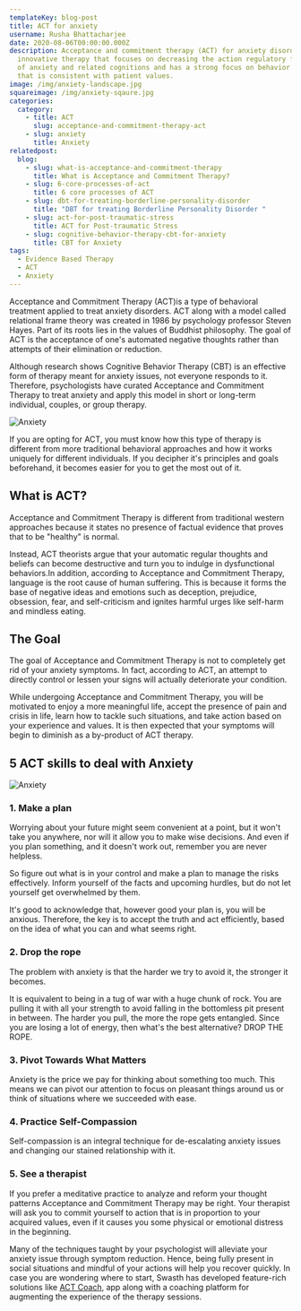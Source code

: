 ```yaml
---
templateKey: blog-post
title: ACT for anxiety
username: Rusha Bhattacharjee
date: 2020-08-06T00:00:00.000Z
description: Acceptance and commitment therapy (ACT) for anxiety disorders is an
  innovative therapy that focuses on decreasing the action regulatory function
  of anxiety and related cognitions and has a strong focus on behavior change
  that is consistent with patient values.
image: /img/anxiety-landscape.jpg
squareimage: /img/anxiety-sqaure.jpg
categories:
  category:
    - title: ACT
      slug: acceptance-and-commitment-therapy-act
    - slug: anxiety
      title: Anxiety
relatedpost:
  blog:
    - slug: what-is-acceptance-and-commitment-therapy
      title: What is Acceptance and Commitment Therapy?
    - slug: 6-core-processes-of-act
      title: 6 core processes of ACT
    - slug: dbt-for-treating-borderline-personality-disorder
      title: "DBT for treating Borderline Personality Disorder "
    - slug: act-for-post-traumatic-stress
      title: ACT for Post-traumatic Stress
    - slug: cognitive-behavior-therapy-cbt-for-anxiety
      title: CBT for Anxiety
tags:
  - Evidence Based Therapy
  - ACT
  - Anxiety
---
```

<!--StartFragment-->

Acceptance and Commitment Therapy (ACT)is a type of behavioral treatment applied to treat anxiety disorders. ACT along with a model called relational frame theory was created in 1986 by psychology professor Steven Hayes. Part of its roots lies in the values of Buddhist philosophy. The goal of ACT is the acceptance of one's automated negative thoughts rather than attempts of their elimination or reduction.

Although research shows Cognitive Behavior Therapy (CBT) is an effective form of therapy meant for anxiety issues, not everyone responds to it. Therefore, psychologists have curated Acceptance and Commitment Therapy to treat anxiety and apply this model in short or long-term individual, couples, or group therapy.

![Anxiety](/img/anxiety-2.jpg "Anxiety")

If you are opting for ACT, you must know how this type of therapy is different from more traditional behavioral approaches and how it works uniquely for different individuals. If you decipher it's principles and goals beforehand, it becomes easier for you to get the most out of it.

## What is ACT?

Acceptance and Commitment Therapy is different from traditional western approaches because it states no presence of factual evidence that proves that to be "healthy" is normal.

Instead, ACT theorists argue that your automatic regular thoughts and beliefs can become destructive and turn you to indulge in dysfunctional behaviors.In addition, according to Acceptance and Commitment Therapy, language is the root cause of human suffering. This is because it forms the base of negative ideas and emotions such as deception, prejudice, obsession, fear, and self-criticism and ignites harmful urges like self-harm and mindless eating.

<!--StartFragment-->

## The Goal

The goal of Acceptance and Commitment Therapy is not to completely get rid of your anxiety symptoms. In fact, according to ACT, an attempt to directly control or lessen your signs will actually deteriorate your condition.

While undergoing Acceptance and Commitment Therapy, you will be motivated to enjoy a more meaningful life, accept the presence of pain and crisis in life, learn how to tackle such situations, and take action based on your experience and values. It is then expected that your symptoms will begin to diminish as a by-product of ACT therapy.

<!--StartFragment-->

## 5 ACT skills to deal with Anxiety

![Anxiety](/img/anxiety-3.jpg "Anxiety")

### 1. Make a plan

Worrying about your future might seem convenient at a point, but it won't take you anywhere, nor will it allow you to make wise decisions. And even if you plan something, and it doesn't work out, remember you are never helpless.

So figure out what is in your control and make a plan to manage the risks effectively. Inform yourself of the facts and upcoming hurdles, but do not let yourself get overwhelmed by them.

It's good to acknowledge that, however good your plan is, you will be anxious. Therefore, the key is to accept the truth and act efficiently, based on the idea of what you can and what seems right.

### 2. Drop the rope

The problem with anxiety is that the harder we try to avoid it, the stronger it becomes.

It is equivalent to being in a tug of war with a huge chunk of rock. You are pulling it with all your strength to avoid falling in the bottomless pit present in between. The harder you pull, the more the rope gets entangled. Since you are losing a lot of energy, then what's the best alternative? DROP THE ROPE.

### 3. Pivot Towards What Matters

Anxiety is the price we pay for thinking about something too much. This means we can pivot our attention to focus on pleasant things around us or think of situations where we succeeded with ease.

### 4. Practice Self-Compassion

Self-compassion is an integral technique for de-escalating anxiety issues and changing our stained relationship with it.

### 5. See a therapist

If you prefer a meditative practice to analyze and reform your thought patterns Acceptance and Commitment Therapy may be right. Your therapist will ask you to commit yourself to action that is in proportion to your acquired values, even if it causes you some physical or emotional distress in the beginning.

Many of the techniques taught by your psychologist will alleviate your anxiety issue through symptom reduction. Hence, being fully present in social situations and mindful of your actions will help you recover quickly. In case you are wondering where to start, Swasth has developed feature-rich solutions like [ACT Coach](https://www.swasth.co/act-coach/), [](https://www.swasth.co/dbt-coach/)app along with a coaching platform for augmenting the experience of the therapy sessions.

<!--EndFragment-->

<!--EndFragment-->

<!--EndFragment-->